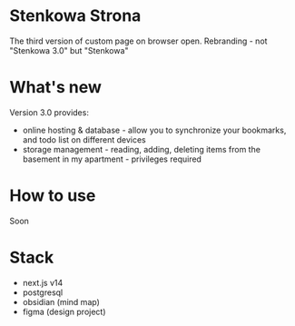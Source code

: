 # Stenkowa Strona
The third version of custom page on browser open. Rebranding - not "Stenkowa 3.0" but "Stenkowa"
# What's new
Version 3.0 provides:
- online hosting & database - allow you to synchronize your bookmarks, and todo list on different devices
- storage management - reading, adding, deleting items from the basement in my apartment - privileges required
# How to use
Soon
# Stack
- next.js v14
- postgresql
- obsidian (mind map)
- figma (design project)
